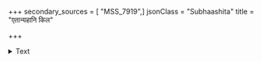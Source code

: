 +++
secondary_sources = [ "MSS_7919",]
jsonClass = "Subhaashita"
title = "एतान्यहानि किल"

+++

<details><summary>Text</summary>

एतान्यहानि किल चातकशावकेन नीतानि कण्ठकुहरस्थितजीवितेन।  
तस्यार्थिनो जलद पूरय वाञ्छितानि मा भूत् त्वदेकशरणस्य बत प्रमादः॥
</details>
